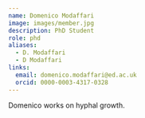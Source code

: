 ```yaml
---
name: Domenico Modaffari
image: images/member.jpg
description: PhD Student
role: phd
aliases:
  - D. Modaffari
  - D Modaffari
links:
  email: domenico.modaffari@ed.ac.uk
  orcid: 0000-0003-4317-0328
---
```


Domenico works on hyphal growth.
